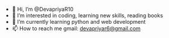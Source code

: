 - 👋 Hi, I’m @DevapriyaR10
- 👀 I’m interested in coding, learning new skills, reading books
- 🌱 I’m currently learning python and web development
- 📫 How to reach me gmail: devapriyar6@gmail.com

<!---
DevapriyaR10/DevapriyaR10 is a ✨ special ✨ repository because its `README.md` (this file) appears on your GitHub profile.
You can click the Preview link to take a look at your changes.
--->
